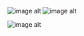 ![image alt](https://external-media.spacehey.net/media/sCF9ocDGoubVcYpcq9QeH0nkgrCf4pavfKkXTfRy-cZU=/https://i.postimg.cc/jqM1cTv3/IMG-0816.png)  ![image alt](https://external-media.spacehey.net/media/spK-IGRJhjdfUnzk0oDIrqfXJRyUA5vWXl6E0a5n9D38=/https://i.postimg.cc/BQVw3bbx/wii-chicken-corndog-king.gif)


![image alt](https://64.media.tumblr.com/5b59dc890c1a9be80aec6a5cc64e0f53/tumblr_inline_oaufriD24T1snz3bw_540.gif)

